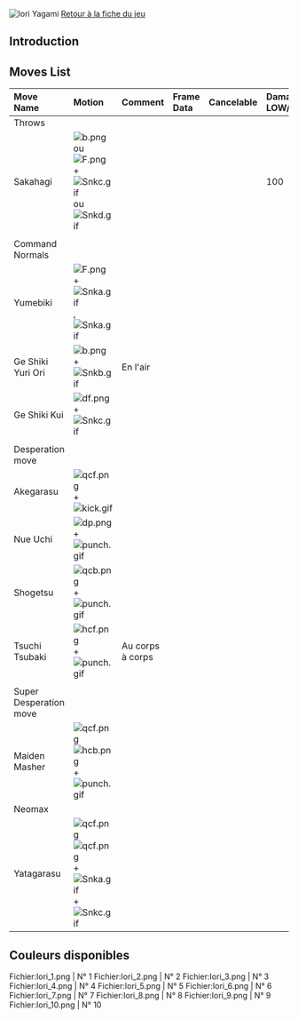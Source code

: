 ![Iori Yagami](Iorikof13.gif "Iori Yagami") [Retour à la fiche du
jeu](http://basgrospoing.fr/wiki/index.php?title=The_King_of_Fighters_XIII)

## Introduction

## Moves List

| Move Name              | Motion                                                                                           | Comment          | Frame Data | Cancelable | Damage LOW/HIGH/EX |
|:-----------------------|:-------------------------------------------------------------------------------------------------|:-----------------|:-----------|:-----------|:-------------------|
| Throws                 |                                                                                                  |                  |            |            |                    |
| Sakahagi               | ![](b.png "b.png") ou ![](F.png "F.png") + ![](Snkc.gif "Snkc.gif") ou ![](Snkd.gif "Snkd.gif")  |                  |            |            | 100                |
|                        |                                                                                                  |                  |            |            |                    |
| Command Normals        |                                                                                                  |                  |            |            |                    |
| Yumebiki               | ![](F.png "F.png") + ![](Snka.gif "Snka.gif"),![](Snka.gif "Snka.gif")                           |                  |            |            |                    |
| Ge Shiki Yuri Ori      | ![](b.png "b.png") + ![](Snkb.gif "Snkb.gif")                                                    | En l'air         |            |            |                    |
| Ge Shiki Kui           | ![](df.png "df.png") + ![](Snkc.gif "Snkc.gif")                                                  |                  |            |            |                    |
|                        |                                                                                                  |                  |            |            |                    |
| Desperation move       |                                                                                                  |                  |            |            |                    |
| Akegarasu              | ![](qcf.png "qcf.png") + ![](kick.gif "kick.gif")                                                |                  |            |            |                    |
| Nue Uchi               | ![](dp.png "dp.png") + ![](punch.gif "punch.gif")                                                |                  |            |            |                    |
| Shogetsu               | ![](qcb.png "qcb.png") + ![](punch.gif "punch.gif")                                              |                  |            |            |                    |
| Tsuchi Tsubaki         | ![](hcf.png "hcf.png") + ![](punch.gif "punch.gif")                                              | Au corps à corps |            |            |                    |
|                        |                                                                                                  |                  |            |            |                    |
| Super Desperation move |                                                                                                  |                  |            |            |                    |
| Maiden Masher          | ![](qcf.png "qcf.png")![](hcb.png "hcb.png") + ![](punch.gif "punch.gif")                        |                  |            |            |                    |
| Neomax                 |                                                                                                  |                  |            |            |                    |
| Yatagarasu             | ![](qcf.png "qcf.png")![](qcf.png "qcf.png") + ![](Snka.gif "Snka.gif")+![](Snkc.gif "Snkc.gif") |                  |            |            |                    |

## Couleurs disponibles

Fichier:Iori_1.png \| N° 1 Fichier:Iori_2.png \| N° 2 Fichier:Iori_3.png
\| N° 3 Fichier:Iori_4.png \| N° 4 Fichier:Iori_5.png \| N° 5
Fichier:Iori_6.png \| N° 6 Fichier:Iori_7.png \| N° 7 Fichier:Iori_8.png
\| N° 8 Fichier:Iori_9.png \| N° 9 Fichier:Iori_10.png \| N° 10
